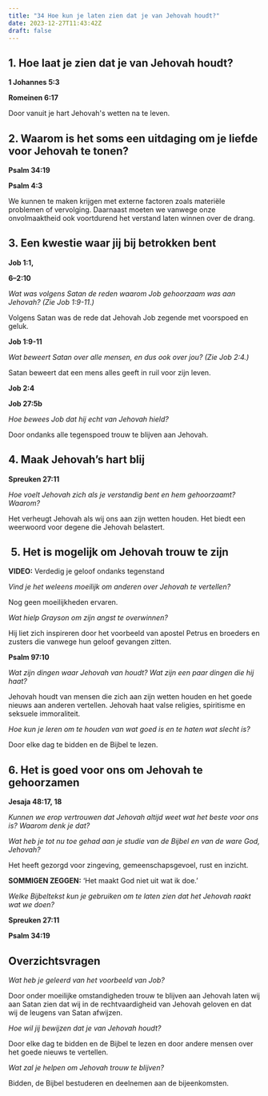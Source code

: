 ```yaml
---
title: "34 Hoe kun je laten zien dat je van Jehovah houdt?"
date: 2023-12-27T11:43:42Z
draft: false
---
```


## 1. Hoe laat je zien dat je van Jehovah houdt?

**1 Johannes 5:3**

**Romeinen 6:17**

Door vanuit je hart Jehovah's wetten na te leven.

## 2. Waarom is het soms een uitdaging om je liefde voor Jehovah te tonen?

**Psalm 34:19**

**Psalm 4:3**

We kunnen te maken krijgen met externe factoren zoals materiële problemen of vervolging. Daarnaast
moeten we vanwege onze onvolmaaktheid ook voortdurend het verstand laten winnen over de drang.

## 3. Een kwestie waar jij bij betrokken bent

**Job 1:1,**

**6–​2:10**

_Wat was volgens Satan de reden waarom Job gehoorzaam was aan Jehovah? (Zie Job 1:9-11.)_

Volgens Satan was de rede dat Jehovah Job zegende met voorspoed en geluk.

**Job 1:9-11**

_Wat beweert Satan over alle mensen, en dus ook over jou? (Zie Job 2:4.)_

Satan beweert dat een mens alles geeft in ruil voor zijn leven.

**Job 2:4**

**Job 27:5b**

_Hoe bewees Job dat hij echt van Jehovah hield?_

Door ondanks alle tegenspoed trouw te blijven aan Jehovah.

## 4. Maak Jehovah’s hart blij

**Spreuken 27:11**

_Hoe voelt Jehovah zich als je verstandig bent en hem gehoorzaamt? Waarom?_

Het verheugt Jehovah als wij ons aan zijn wetten houden. Het biedt een weerwoord voor degene die Jehovah belastert.

##  5. Het is mogelijk om Jehovah trouw te zijn

**VIDEO:** Verdedig je geloof ondanks tegenstand

_Vind je het weleens moeilijk om anderen over Jehovah te vertellen?_

Nog geen moeilijkheden ervaren.

_Wat hielp Grayson om zijn angst te overwinnen?_

Hij liet zich inspireren door het voorbeeld van apostel Petrus en broeders en zusters die vanwege hun geloof gevangen zitten.

**Psalm 97:10**

_Wat zijn dingen waar Jehovah van houdt? Wat zijn een paar dingen die hij haat?_

Jehovah houdt van mensen die zich aan zijn wetten houden en het goede nieuws aan anderen vertellen. Jehovah haat
valse religies, spiritisme en seksuele immoraliteit.

_Hoe kun je leren om te houden van wat goed is en te haten wat slecht is?_

Door elke dag te bidden en de Bijbel te lezen.

## 6. Het is goed voor ons om Jehovah te gehoorzamen

**Jesaja 48:17, 18**

_Kunnen we erop vertrouwen dat Jehovah altijd weet wat het beste voor ons is? Waarom denk je dat?_

_Wat heb je tot nu toe gehad aan je studie van de Bijbel en van de ware God, Jehovah?_

Het heeft gezorgd voor zingeving, gemeenschapsgevoel, rust en inzicht.

**SOMMIGEN ZEGGEN:** ‘Het maakt God niet uit wat ik doe.’

_Welke Bijbeltekst kun je gebruiken om te laten zien dat het Jehovah raakt wat we doen?_

**Spreuken 27:11**

**Psalm 34:19**

## Overzichtsvragen

_Wat heb je geleerd van het voorbeeld van Job?_

Door onder moeilijke omstandigheden trouw te blijven aan Jehovah laten wij aan Satan zien dat wij in
de rechtvaardigheid van Jehovah geloven en dat wij de leugens van Satan afwijzen.

_Hoe wil jij bewijzen dat je van Jehovah houdt?_

Door elke dag te bidden en de Bijbel te lezen en door andere mensen over het goede nieuws te vertellen.

_Wat zal je helpen om Jehovah trouw te blijven?_

Bidden, de Bijbel bestuderen en deelnemen aan de bijeenkomsten.

